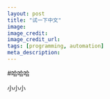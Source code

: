 ```yaml
---
layout: post
title: "试一下中文"
image: 
image_credit: 
image_credit_url: 
tags: [programming, automation]
meta_description: 
---
```


#哈哈哈

小小小